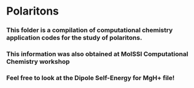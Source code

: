 # Polaritons
### This folder is a compilation of computational chemistry application codes for the study of polaritons.
### This information was also obtained at MolSSI Computational Chemistry workshop
### Feel free to look at the Dipole Self-Energy for MgH+ file!
